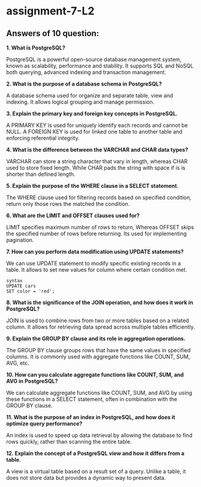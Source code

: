 # assignment-7-L2

## Answers of 10 question:

**1. What is PostgreSQL?**

PostgreSQL is a powerful open-source database management system, known as scalability, performance and stability. It supports SQL and NoSQL both querying, advanced indexing and transaction management.

**2. What is the purpose of a database schema in PostgreSQL?**

A database schema used for organize and separate table, view and indexing. It allows logical grouping and manage permission.

**3. Explain the primary key and foreign key concepts in PostgreSQL.**

A PRIMARY KEY is used for uniquely identify each records and cannot be NULL. A FOREIGN KEY is used for linked one table to another table and enforcing referential integrity.

**4. What is the difference between the VARCHAR and CHAR data types?**

VARCHAR can store a string character that vary in length, whereas CHAR used to store fixed length. While CHAR pads the string with space if is is shorter than defined length.

**5. Explain the purpose of the WHERE clause in a SELECT statement.**

The WHERE clause used for filtering records based on specified condition, return only those rows the matched the condition.

**6. What are the LIMIT and OFFSET clauses used for?**

LIMIT specifies maximum number of rows to return, Whereas OFFSET skips the specified number of rows before returning. Its used for implementing pagination.

**7. How can you perform data modification using UPDATE statements?**

We can use UPDATE statement to modify specific existing records in a table. It allows to set new values for column where certain condition met.

```
syntax
UPDATE cars
SET color = 'red';
```

**8. What is the significance of the JOIN operation, and how does it work in PostgreSQL?**

JOIN is used to combine rows from two or more tables based on a related column. It allows for retrieving data spread across multiple tables efficiently.

**9. Explain the GROUP BY clause and its role in aggregation operations.**

The GROUP BY clause groups rows that have the same values in specified columns. It is commonly used with aggregate functions like COUNT, SUM, AVG, etc.

**10. How can you calculate aggregate functions like COUNT, SUM, and AVG in PostgreSQL?**

We can calculate aggregate functions like COUNT, SUM, and AVG by using these functions in a SELECT statement, often in combination with the GROUP BY clause.

**11. What is the purpose of an index in PostgreSQL, and how does it optimize query performance?**

An index is used to speed up data retrieval by allowing the database to find rows quickly, rather than scanning the entire table.

**12. Explain the concept of a PostgreSQL view and how it differs from a table.**

A view is a virtual table based on a result set of a query. Unlike a table, it does not store data but provides a dynamic way to present data.
